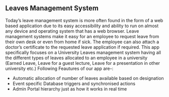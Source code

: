 ## Leaves Management System
Today’s leave management system is more often found in the form of a web based application due to its easy accessibility and ability to run on almost any device and operating system that has a web browser. Leave management systems make it easy for an employee to request leave from their own desk or even from home if sick. The employee can also attach a doctor’s certificate to the requested leave application if required.
This app specifically focuses on a University Leaves management system having all the different types of leaves allocated to an employee in a university (Earned Leave, Leave for a guest lecture, Leave for a presentation in other university etc.)
Following Feautures of our app are-:

 - Automatic allocation of number of leaves available based on designation
 - Event specific  Database triggers and synchronised actions
 - Admin Portal hierarchy just as how it works in real time

